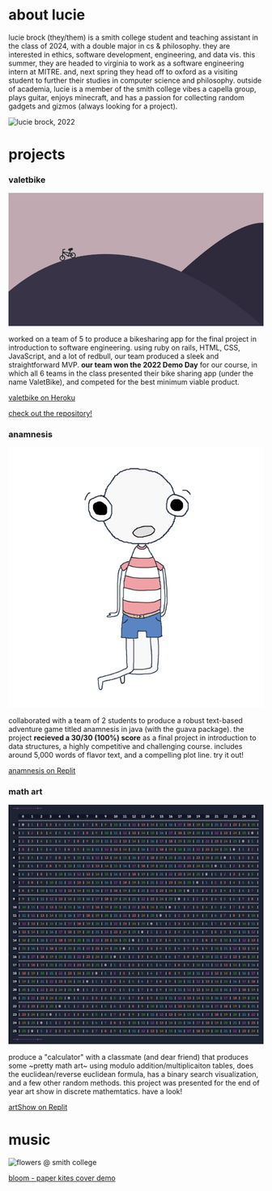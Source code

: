 # about lucie

lucie brock (they/them) is a smith college student and teaching assistant in the class of 2024, with a double major in cs & philosophy. 
they are interested in ethics, software development, engineering, and data vis. this summer, they are headed to virginia to work as a software engineering intern at MITRE. and, next spring they head off to oxford as a visiting student to further their studies in computer science and philosophy.
outside of academia, lucie is a member of the smith college vibes a capella group, plays guitar, enjoys minecraft, and has a passion for collecting random gadgets and gizmos (always looking for a project). 

![lucie brock, 2022](images/m.png)

# projects

### valetbike
![valetbike theme](images/bg.png)

worked on a team of 5 to produce a bikesharing app for the final project in introduction to software engineering. using ruby on rails, HTML, CSS, JavaScript, and a lot of redbull, our team produced a sleek and straightforward MVP. **our team won the 2022 Demo Day** for our course, in which all 6 teams in the class presented their bike sharing app (under the name ValetBike), and competed for the best minimum viable product. 

[valetbike on Heroku](https://valetbike-kales.herokuapp.com/)

[check out the repository!](https://github.com/epartakki/valetbike)

### anamnesis
![the player character](images/little_ghost2.png)

collaborated with a team of 2 students to produce a robust text-based adventure game titled anamnesis in java (with the guava package). the project **recieved a 30/30 (100%) score** as a final project in introduction to data structures, a highly competitive and challenging course. includes around 5,000 words of flavor text, and a compelling plot line. try it out!

[anamnesis on Replit](https://replit.com/@alinemarrap/Anamnesis)

### math art
![mod26 table](images/mod25.png)

produce a "calculator" with a classmate (and dear friend) that produces some ~pretty math art~ using modulo addition/multiplicaiton tables, does the euclidean/reverse euclidean formula, has a binary search visualization, and a few other random methods. this project was presented for the end of year art show in discrete mathemtatics. have a look!

[artShow on Replit](https://replit.com/@alinemarrap/Anamnesis)

# music
![flowers @ smith college](images/flowerss.png)

[bloom - paper kites cover demo](https://soundcloud.com/user-799120184/bloom_demo?utm_source=clipboard&utm_medium=text&utm_campaign=social_sharing)